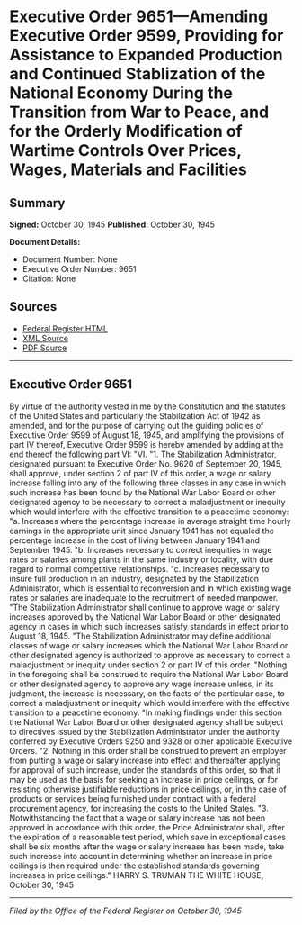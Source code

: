 # Executive Order 9651—Amending Executive Order 9599, Providing for Assistance to Expanded Production and Continued Stablization of the National Economy During the Transition from War to Peace, and for the Orderly Modification of Wartime Controls Over Prices, Wages, Materials and Facilities

## Summary

**Signed:** October 30, 1945
**Published:** October 30, 1945

**Document Details:**
- Document Number: None
- Executive Order Number: 9651
- Citation: None

## Sources
- [Federal Register HTML](https://www.presidency.ucsb.edu/documents/executive-order-9651-amending-executive-order-9599-providing-for-assistance-expanded)
- [XML Source](None)
- [PDF Source](None)

---

## Executive Order 9651

By virtue of the authority vested in me by the Constitution and the statutes of the United States and particularly the Stabilization Act of 1942 as amended, and for the purpose of carrying out the guiding policies of Executive Order 9599 of August 18, 1945, and amplifying the provisions of part IV thereof, Executive Order 9599 is hereby amended by adding at the end thereof the following part VI:
"VI.
"1. The Stabilization Administrator, designated pursuant to Executive Order No. 9620 of September 20, 1945, shall approve, under section 2 of part IV of this order, a wage or salary increase falling into any of the following three classes in any case in which such increase has been found by the National War Labor Board or other designated agency to be necessary to correct a maladjustment or inequity which would interfere with the effective transition to a peacetime economy:
"a. Increases where the percentage increase in average straight time hourly earnings in the appropriate unit since January 1941 has not equaled the percentage increase in the cost of living between January 1941 and September 1945.
"b. Increases necessary to correct inequities in wage rates or salaries among plants in the same industry or locality, with due regard to normal competitive relationships.
"c. Increases necessary to insure full production in an industry, designated by the Stabilization Administrator, which is essential to reconversion and in which existing wage rates or salaries are inadequate to the recruitment of needed manpower.
"The Stabilization Administrator shall continue to approve wage or salary increases approved by the National War Labor Board or other designated agency in cases in which such increases satisfy standards in effect prior to August 18, 1945.
"The Stabilization Administrator may define additional classes of wage or salary increases which the National War Labor Board or other designated agency is authorized to approve as necessary to correct a maladjustment or inequity under section 2 or part IV of this order.
"Nothing in the foregoing shall be construed to require the National War Labor Board or other designated agency to approve any wage increase unless, in its judgment, the increase is necessary, on the facts of the particular case, to correct a maladjustment or inequity which would interfere with the effective transition to a peacetime economy.
"In making findings under this section the National War Labor Board or other designated agency shall be subject to directives issued by the Stabilization Administrator under the authority conferred by Executive Orders 9250 and 9328 or other applicable Executive Orders.
"2. Nothing in this order shall be construed to prevent an employer from putting a wage or salary increase into effect and thereafter applying for approval of such increase, under the standards of this order, so that it may be used as the basis for seeking an increase in price ceilings, or for resisting otherwise justifiable reductions in price ceilings, or, in the case of products or services being furnished under contract with a federal procurement agency, for increasing the costs to the United States.
"3. Notwithstanding the fact that a wage or salary increase has not been approved in accordance with this order, the Price Administrator shall, after the expiration of a reasonable test period, which save in exceptional cases shall be six months after the wage or salary increase has been made, take such increase into account in determining whether an increase in price ceilings is then required under the established standards governing increases in price ceilings."
HARRY S. TRUMAN
THE WHITE HOUSE,
October 30, 1945

---

*Filed by the Office of the Federal Register on October 30, 1945*
